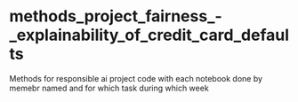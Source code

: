 # methods_project_fairness_-_explainability_of_credit_card_defaults
Methods for responsible ai project code with each notebook done by memebr named and for which task during which week
